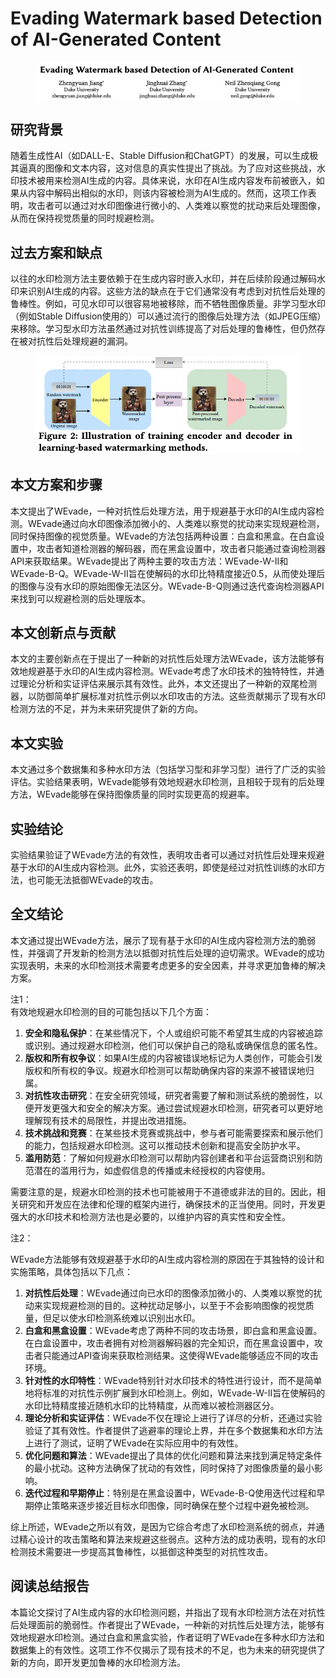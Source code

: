# Evading Watermark based Detection of AI-Generated Content

<figure><img src="../.gitbook/assets/image (6) (1) (1) (1) (1) (1) (1) (1) (1) (1) (1) (1) (1) (1) (1) (1) (1) (1) (1) (1).png" alt=""><figcaption></figcaption></figure>

## 研究背景

随着生成性AI（如DALL-E、Stable Diffusion和ChatGPT）的发展，可以生成极其逼真的图像和文本内容，这对信息的真实性提出了挑战。为了应对这些挑战，水印技术被用来检测AI生成的内容。具体来说，水印在AI生成内容发布前被嵌入，如果从内容中解码出相似的水印，则该内容被检测为AI生成的。然而，这项工作表明，攻击者可以通过对水印图像进行微小的、人类难以察觉的扰动来后处理图像，从而在保持视觉质量的同时规避检测。

## 过去方案和缺点

以往的水印检测方法主要依赖于在生成内容时嵌入水印，并在后续阶段通过解码水印来识别AI生成的内容。这些方法的缺点在于它们通常没有考虑到对抗性后处理的鲁棒性。例如，可见水印可以很容易地被移除，而不牺牲图像质量。非学习型水印（例如Stable Diffusion使用的）可以通过流行的图像后处理方法（如JPEG压缩）来移除。学习型水印方法虽然通过对抗性训练提高了对后处理的鲁棒性，但仍然存在被对抗性后处理规避的漏洞。

<figure><img src="../.gitbook/assets/image (7) (1) (1) (1) (1) (1) (1) (1) (1) (1) (1) (1) (1) (1).png" alt=""><figcaption></figcaption></figure>

## 本文方案和步骤

本文提出了WEvade，一种对抗性后处理方法，用于规避基于水印的AI生成内容检测。WEvade通过向水印图像添加微小的、人类难以察觉的扰动来实现规避检测，同时保持图像的视觉质量。WEvade的方法包括两种设置：白盒和黑盒。在白盒设置中，攻击者知道检测器的解码器，而在黑盒设置中，攻击者只能通过查询检测器API来获取结果。WEvade提出了两种主要的攻击方法：WEvade-W-II和WEvade-B-Q。WEvade-W-II旨在使解码的水印比特精度接近0.5，从而使处理后的图像与没有水印的原始图像无法区分。WEvade-B-Q则通过迭代查询检测器API来找到可以规避检测的后处理版本。

## 本文创新点与贡献

本文的主要创新点在于提出了一种新的对抗性后处理方法WEvade，该方法能够有效地规避基于水印的AI生成内容检测。WEvade考虑了水印技术的独特特性，并通过理论分析和实证评估来展示其有效性。此外，本文还提出了一种新的双尾检测器，以防御简单扩展标准对抗性示例以水印攻击的方法。这些贡献揭示了现有水印检测方法的不足，并为未来研究提供了新的方向。

## 本文实验

本文通过多个数据集和多种水印方法（包括学习型和非学习型）进行了广泛的实验评估。实验结果表明，WEvade能够有效地规避水印检测，且相较于现有的后处理方法，WEvade能够在保持图像质量的同时实现更高的规避率。

## 实验结论

实验结果验证了WEvade方法的有效性，表明攻击者可以通过对抗性后处理来规避基于水印的AI生成内容检测。此外，实验还表明，即使是经过对抗性训练的水印方法，也可能无法抵御WEvade的攻击。

## 全文结论

本文通过提出WEvade方法，展示了现有基于水印的AI生成内容检测方法的脆弱性，并强调了开发新的检测方法以抵御对抗性后处理的迫切需求。WEvade的成功实现表明，未来的水印检测技术需要考虑更多的安全因素，并寻求更加鲁棒的解决方案。



注1：\
有效地规避水印检测的目的可能包括以下几个方面：

1. **安全和隐私保护**：在某些情况下，个人或组织可能不希望其生成的内容被追踪或识别。通过规避水印检测，他们可以保护自己的隐私或确保信息的匿名性。
2. **版权和所有权争议**：如果AI生成的内容被错误地标记为人类创作，可能会引发版权和所有权的争议。规避水印检测可以帮助确保内容的来源不被错误地归属。
3. **对抗性攻击研究**：在安全研究领域，研究者需要了解和测试系统的脆弱性，以便开发更强大和安全的解决方案。通过尝试规避水印检测，研究者可以更好地理解现有技术的局限性，并提出改进措施。
4. **技术挑战和竞赛**：在某些技术竞赛或挑战中，参与者可能需要探索和展示他们的能力，包括规避水印检测。这可以推动技术创新和提高安全防护水平。
5. **滥用防范**：了解如何规避水印检测可以帮助内容创建者和平台运营商识别和防范潜在的滥用行为，如虚假信息的传播或未经授权的内容使用。

需要注意的是，规避水印检测的技术也可能被用于不道德或非法的目的。因此，相关研究和开发应在法律和伦理的框架内进行，确保技术的正当使用。同时，开发更强大的水印技术和检测方法也是必要的，以维护内容的真实性和安全性。



注2：

WEvade方法能够有效规避基于水印的AI生成内容检测的原因在于其独特的设计和实施策略，具体包括以下几点：

1. **对抗性后处理**：WEvade通过向已水印的图像添加微小的、人类难以察觉的扰动来实现规避检测的目的。这种扰动足够小，以至于不会影响图像的视觉质量，但足以使水印检测系统难以识别出水印。
2. **白盒和黑盒设置**：WEvade考虑了两种不同的攻击场景，即白盒和黑盒设置。在白盒设置中，攻击者拥有对检测器解码器的完全知识，而在黑盒设置中，攻击者只能通过API查询来获取检测结果。这使得WEvade能够适应不同的攻击环境。
3. **针对性的水印特性**：WEvade特别针对水印技术的特性进行设计，而不是简单地将标准的对抗性示例扩展到水印检测上。例如，WEvade-W-II旨在使解码的水印比特精度接近随机水印的比特精度，从而难以被检测器区分。
4. **理论分析和实证评估**：WEvade不仅在理论上进行了详尽的分析，还通过实验验证了其有效性。作者提供了逃避率的理论上界，并在多个数据集和水印方法上进行了测试，证明了WEvade在实际应用中的有效性。
5. **优化问题和算法**：WEvade提出了具体的优化问题和算法来找到满足特定条件的最小扰动。这种方法确保了扰动的有效性，同时保持了对图像质量的最小影响。
6. **迭代过程和早期停止**：特别是在黑盒设置中，WEvade-B-Q使用迭代过程和早期停止策略来逐步接近目标水印图像，同时确保在整个过程中避免被检测。

综上所述，WEvade之所以有效，是因为它综合考虑了水印检测系统的弱点，并通过精心设计的攻击策略和算法来规避这些弱点。这种方法的成功表明，现有的水印检测技术需要进一步提高其鲁棒性，以抵御这种类型的对抗性攻击。





## 阅读总结报告

本篇论文探讨了AI生成内容的水印检测问题，并指出了现有水印检测方法在对抗性后处理面前的脆弱性。作者提出了WEvade，一种新的对抗性后处理方法，能够有效地规避水印检测。通过白盒和黑盒实验，作者证明了WEvade在多种水印方法和数据集上的有效性。这项工作不仅揭示了现有技术的不足，也为未来的研究提供了新的方向，即开发更加鲁棒的水印检测方法。
